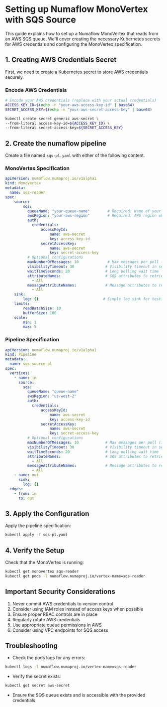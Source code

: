 # Setting up Numaflow MonoVertex with SQS Source

This guide explains how to set up a Numaflow MonoVertex that reads from an AWS SQS queue. We'll cover creating the necessary Kubernetes secrets for AWS credentials and configuring the MonoVertex specification.

## 1. Creating AWS Credentials Secret

First, we need to create a Kubernetes secret to store AWS credentials securely.

### Encode AWS Credentials

```bash
# Encode your AWS credentials (replace with your actual credentials)
ACCESS_KEY_ID=$(echo -n "your-aws-access-key-id" | base64)
SECRET_ACCESS_KEY=$(echo -n "your-aws-secret-access-key" | base64)

kubectl create secret generic aws-secret \
--from-literal access-key-id=${ACCESS_KEY_ID} \
--from-literal secret-access-key=${SECRET_ACCESS_KEY}
```

## 2. Create the numaflow pipeline 

Create a file named `sqs-pl.yaml` with either of the following content.

### MonoVertex Specification

```yaml
apiVersion: numaflow.numaproj.io/v1alpha1
kind: MonoVertex
metadata:
  name: sqs-reader
spec:
    source:
        sqs:
          queueName: "your-queue-name"        # Required: Name of your SQS queue
          awsRegion: "your-aws-region"        # Required: AWS region where queue is located
          auth:
            credentials:
                accessKeyId:
                    name: aws-secret
                    key: access-key-id
                secretAccessKey:
                    name: aws-secret
                    key: secret-access-key
          # Optional configurations
          maxNumberOfMessages: 10             # Max messages per poll (1-10)
          visibilityTimeout: 30              # Visibility timeout in seconds
          waitTimeSeconds: 20                # Long polling wait time
          attributeNames:                    # SQS attributes to retrieve
            - All
          messageAttributeNames:             # Message attributes to retrieve
            - All
    sink:
        log: {}                             # Simple log sink for testing
    limits:
        readBatchSize: 10
        bufferSize: 100
    scale:
        min: 1
        max: 5
```

### Pipeline Specification

```yaml
apiVersion: numaflow.numaproj.io/v1alpha1
kind: Pipeline
metadata:
  name: sqs-source-pl
spec:
  vertices:
    - name: in
      source:
        sqs:
          queueName: "queue-name"
          awsRegion: "us-west-2"
          auth:
            credentials:
                accessKeyId:
                    name: aws-secret
                    key: access-key-id
                secretAccessKey:
                    name: aws-secret
                    key: secret-access-key
          # Optional configurations
          maxNumberOfMessages: 10            # Max messages per poll (1-10)
          visibilityTimeout: 30              # Visibility timeout in seconds
          waitTimeSeconds: 20                # Long polling wait time
          attributeNames:                    # SQS attributes to retrieve
            - All
          messageAttributeNames:             # Message attributes to retrieve
            - All
    - name: out
      sink:
        log: {}
  edges:
    - from: in
      to: out
```

## 3. Apply the Configuration

Apply the pipeline specification:

```bash
kubectl apply -f sqs-pl.yaml
```

## 4. Verify the Setup

Check that the MonoVertex is running:

```bash
kubectl get monovertex sqs-reader
kubectl get pods -l numaflow.numaproj.io/vertex-name=sqs-reader
```

## Important Security Considerations

1. Never commit AWS credentials to version control
2. Consider using IAM roles instead of access keys when possible
3. Ensure proper RBAC controls are in place
4. Regularly rotate AWS credentials
5. Use appropriate queue permissions in AWS
6. Consider using VPC endpoints for SQS access

## Troubleshooting

- Check the pods logs for any errors:
```bash
kubectl logs -l numaflow.numaproj.io/vertex-name=sqs-reader
```
- Verify the secret exists:
```bash
kubectl get secret aws-secret
```
- Ensure the SQS queue exists and is accessible with the provided credentials
